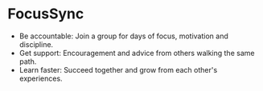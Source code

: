 # FocusSync

- Be accountable: Join a group for days of focus, motivation and discipline.
- Get support: Encouragement and advice from others walking the same path.
- Learn faster: Succeed together and grow from each other's experiences.
